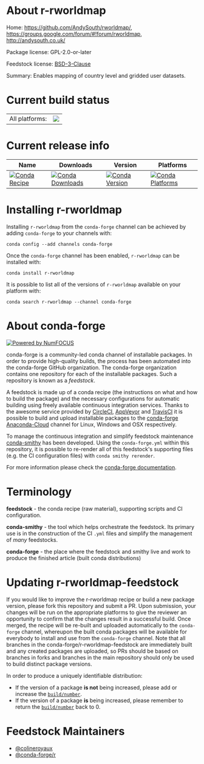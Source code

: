 About r-rworldmap
=================

Home: https://github.com/AndySouth/rworldmap/, https://groups.google.com/forum/#!forum/rworldmap, http://andysouth.co.uk/

Package license: GPL-2.0-or-later

Feedstock license: [BSD-3-Clause](https://github.com/conda-forge/r-rworldmap-feedstock/blob/master/LICENSE.txt)

Summary: Enables mapping of country level and gridded user datasets.

Current build status
====================


<table><tr><td>All platforms:</td>
    <td>
      <a href="https://dev.azure.com/conda-forge/feedstock-builds/_build/latest?definitionId=12268&branchName=master">
        <img src="https://dev.azure.com/conda-forge/feedstock-builds/_apis/build/status/r-rworldmap-feedstock?branchName=master">
      </a>
    </td>
  </tr>
</table>

Current release info
====================

| Name | Downloads | Version | Platforms |
| --- | --- | --- | --- |
| [![Conda Recipe](https://img.shields.io/badge/recipe-r--rworldmap-green.svg)](https://anaconda.org/conda-forge/r-rworldmap) | [![Conda Downloads](https://img.shields.io/conda/dn/conda-forge/r-rworldmap.svg)](https://anaconda.org/conda-forge/r-rworldmap) | [![Conda Version](https://img.shields.io/conda/vn/conda-forge/r-rworldmap.svg)](https://anaconda.org/conda-forge/r-rworldmap) | [![Conda Platforms](https://img.shields.io/conda/pn/conda-forge/r-rworldmap.svg)](https://anaconda.org/conda-forge/r-rworldmap) |

Installing r-rworldmap
======================

Installing `r-rworldmap` from the `conda-forge` channel can be achieved by adding `conda-forge` to your channels with:

```
conda config --add channels conda-forge
```

Once the `conda-forge` channel has been enabled, `r-rworldmap` can be installed with:

```
conda install r-rworldmap
```

It is possible to list all of the versions of `r-rworldmap` available on your platform with:

```
conda search r-rworldmap --channel conda-forge
```


About conda-forge
=================

[![Powered by NumFOCUS](https://img.shields.io/badge/powered%20by-NumFOCUS-orange.svg?style=flat&colorA=E1523D&colorB=007D8A)](http://numfocus.org)

conda-forge is a community-led conda channel of installable packages.
In order to provide high-quality builds, the process has been automated into the
conda-forge GitHub organization. The conda-forge organization contains one repository
for each of the installable packages. Such a repository is known as a *feedstock*.

A feedstock is made up of a conda recipe (the instructions on what and how to build
the package) and the necessary configurations for automatic building using freely
available continuous integration services. Thanks to the awesome service provided by
[CircleCI](https://circleci.com/), [AppVeyor](https://www.appveyor.com/)
and [TravisCI](https://travis-ci.com/) it is possible to build and upload installable
packages to the [conda-forge](https://anaconda.org/conda-forge)
[Anaconda-Cloud](https://anaconda.org/) channel for Linux, Windows and OSX respectively.

To manage the continuous integration and simplify feedstock maintenance
[conda-smithy](https://github.com/conda-forge/conda-smithy) has been developed.
Using the ``conda-forge.yml`` within this repository, it is possible to re-render all of
this feedstock's supporting files (e.g. the CI configuration files) with ``conda smithy rerender``.

For more information please check the [conda-forge documentation](https://conda-forge.org/docs/).

Terminology
===========

**feedstock** - the conda recipe (raw material), supporting scripts and CI configuration.

**conda-smithy** - the tool which helps orchestrate the feedstock.
                   Its primary use is in the construction of the CI ``.yml`` files
                   and simplify the management of *many* feedstocks.

**conda-forge** - the place where the feedstock and smithy live and work to
                  produce the finished article (built conda distributions)


Updating r-rworldmap-feedstock
==============================

If you would like to improve the r-rworldmap recipe or build a new
package version, please fork this repository and submit a PR. Upon submission,
your changes will be run on the appropriate platforms to give the reviewer an
opportunity to confirm that the changes result in a successful build. Once
merged, the recipe will be re-built and uploaded automatically to the
`conda-forge` channel, whereupon the built conda packages will be available for
everybody to install and use from the `conda-forge` channel.
Note that all branches in the conda-forge/r-rworldmap-feedstock are
immediately built and any created packages are uploaded, so PRs should be based
on branches in forks and branches in the main repository should only be used to
build distinct package versions.

In order to produce a uniquely identifiable distribution:
 * If the version of a package **is not** being increased, please add or increase
   the [``build/number``](https://docs.conda.io/projects/conda-build/en/latest/resources/define-metadata.html#build-number-and-string).
 * If the version of a package **is** being increased, please remember to return
   the [``build/number``](https://docs.conda.io/projects/conda-build/en/latest/resources/define-metadata.html#build-number-and-string)
   back to 0.

Feedstock Maintainers
=====================

* [@colineroyaux](https://github.com/colineroyaux/)
* [@conda-forge/r](https://github.com/conda-forge/r/)

